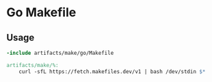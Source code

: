 # Go Makefile

## Usage

```Makefile
-include artifacts/make/go/Makefile

artifacts/make/%:
	curl -sfL https://fetch.makefiles.dev/v1 | bash /dev/stdin $*
```
